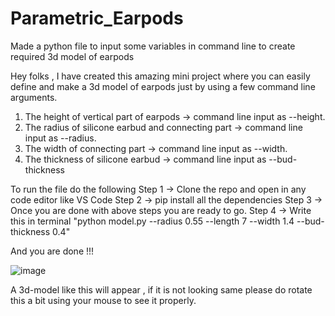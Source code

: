# Parametric_Earpods
Made a python file to input some variables in command line to create required 3d model of earpods

Hey folks , I have created this amazing mini project where you can easily define and make a 3d model of earpods just by using a few command line arguments.

1. The height of vertical part of earpods -> command line input as  --height.
2. The radius of silicone earbud and connecting part -> command line input as --radius.
3. The width of connecting part -> command line input as --width.
4. The thickness of silicone earbud -> command line input as --bud-thickness

To run the file do the following 
Step 1 -> Clone the repo and open in any code editor like VS Code
Step 2 -> pip install all the dependencies
Step 3 -> Once you are done with above steps you are ready to go.
Step 4 -> Write this in terminal "python model.py --radius 0.55 --length 7 --width 1.4 --bud-thickness 0.4"

And you are done !!!

![image](https://user-images.githubusercontent.com/90850886/232878335-5b5acb21-a7cb-463b-9367-56250a88388b.png)

A 3d-model like this will appear , if it is not looking same please do rotate this a bit using your mouse to see it properly.
